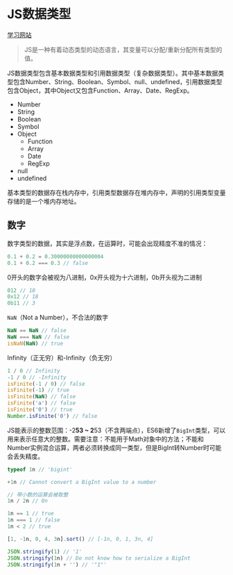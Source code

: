 # JS数据类型
[学习网站](https://developer.mozilla.org/zh-CN/docs/Web/JavaScript/Language_Overview)
>JS是一种有着动态类型的动态语言，其变量可以分配/重新分配所有类型的值。

JS数据类型包含基本数据类型和引用数据类型（复杂数据类型）。其中基本数据类型包含Number、String、Boolean、Symbol、null、undefined，引用数据类型包含Object，其中Object又包含Function、Array、Date、RegExp。
- Number
- String
- Boolean
- Symbol
- Object
  - Function
  - Array
  - Date
  - RegExp
- null
- undefined

基本类型的数据存在栈内存中，引用类型数据存在堆内存中，声明的引用类型变量存储的是一个堆内存地址。

## 数字
数字类型的数据，其实是浮点数，在运算时，可能会出现精度不准的情况：
```javascript
0.1 + 0.2 = 0.30000000000000004
0.1 + 0.2 === 0.3 // false
```

0开头的数字会被视为八进制，0x开头视为十六进制，0b开头视为二进制
```javascript
012 // 10
0x12 // 18
0b11 // 3
```

`NaN`（Not a Number），不合法的数字
```javascript
NaN == NaN // false
NaN === NaN // false
isNaN(NaN) // true
```

Infinity（正无穷）和-Infinity（负无穷）
```javascript
1 / 0 // Infinity
-1 / 0 // -Infinity
isFinite(-1 / 0) // false
isFinite(-1) // true
isFinite(NaN) // false
isFinite('a') // false
isFinite('0') // true
Number.isFinite('0') // false
```

JS能表示的整数范围：-2**53 ~ 2**53（不含两端点），ES6新增了`BigInt`类型，可以用来表示任意大的整数。需要注意：不能用于Math对象中的方法；不能和Number实例混合运算，两者必须转换成同一类型，但是BigInt转Number时可能会丢失精度。
```javascript
typeof 1n // 'bigint'

+1n // Cannot convert a BigInt value to a number

// 带小数的运算会被取整
1n / 2n // 0n

1n == 1 // true
1n === 1 // false
1n < 2 // true

[1, -1n, 0, 4, 3n].sort() // [-1n, 0, 1, 3n, 4]

JSON.stringify(1) // '1'
JSON.stringify(1n) // Do not know how to serialize a BigInt
JSON.stringify(1n + '') // '"1"'
```
